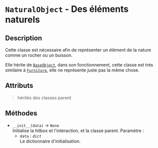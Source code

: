 # `NaturalObject` - Des éléments naturels

## Description

Cette classe est nécessaire afin de représenter un élément de la nature comme un rocher ou un buisson.

Elle hérite de [`BaseObject`](../basics/base_object.md), dans son fonctionnement, cette classe est très similaire à [`Furniture`](furniture.md), elle ne représente juste pas la même chose.

## Attributs
> hérités des classes parent

## Méthodes
- `__init__(data)` &rarr; `None` \
  Initialise la hitbox et l'interaction, et la classe parent.
  Paramètre :
  * `data` : *`dict`* \
  Le dictionnaire d'initialisation.
